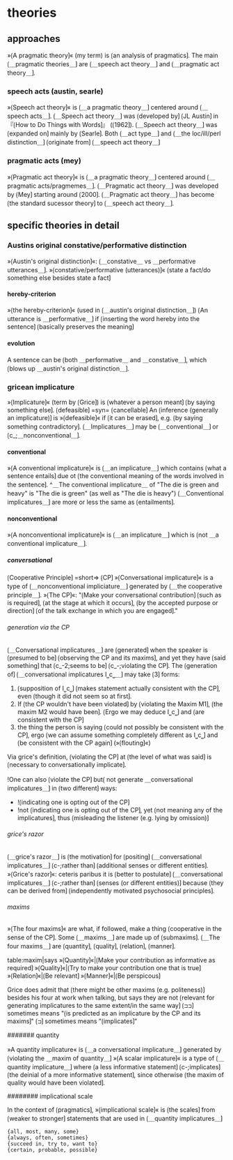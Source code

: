 # theories

## approaches

»⟮A pragmatic theory⟯« (my term) is ⟮an analysis of pragmatics⟯.
The main ⟮＿pragmatic theories＿⟯ are ⟮＿speech act theory＿⟯ and ⟮＿pragmatic act theory＿⟯.

### speech acts (austin, searle)

»⟮Speech act theory⟯« is ⟮＿a pragmatic theory＿⟯ centered around ⟮＿speech acts＿⟯.
⟮＿Speech act theory＿⟯ was ⟮developed by⟯ ⟮JL Austin⟯ in 『⟮How to Do Things with Words⟯』 (⟮1962⟯).
⟮＿Speech act theory＿⟯ was ⟮expanded on⟯ mainly by ⟮Searle⟯.
Both ⟮＿act type＿⟯ and ⟮＿the loc/ill/perl distinction＿⟯ ⟮originate from⟯ ⟮＿speech act theory＿⟯

### pragmatic acts (mey)

»⟮Pragmatic act theory⟯« is ⟮＿a pragmatic theory＿⟯ centered around ⟮＿pragmatic acts/pragmemes＿⟯.
⟮＿Pragmatic act theory＿⟯ was developed by ⟮Mey⟯ starting around ⟮2000⟯.
⟮＿Pragmatic act theory＿⟯ has become ⟮the standard sucessor theory⟯ to ⟮＿speech act theory＿⟯. 

## specific theories in detail

### Austins original constative/performative distinction

»⟮Austin's original distinction⟯«: ⟮＿constative＿ vs ＿performative utterances＿⟯.
»⟮constative/performative (utterances)⟯« ⟮state a fact/do something else besides state a fact⟯

#### hereby-criterion

»⟮the hereby-criterion⟯« (used in ⟮＿austin's original distinction＿⟯) ⟮An utterance is ＿performative＿⟯ if ⟮inserting the word hereby into the sentence⟯ ⟮basically preserves the meaning⟯

#### evolution

A sentence can be ⟮both ＿performative＿ and ＿constative＿⟯, which ⟮blows up ＿austin's original distinction＿⟯.

### gricean implicature

»⟮Implicature⟯« (term by ⟮Grice⟯) is ⟮whatever a person meant⟯ ⟮by saying something else⟯.
⟮defeasible⟯ =syn= ⟮cancellable⟯
An ⟮inference (generally an implicature)⟯ is »⟮defeasible⟯« if ⟮it can be erased⟯, e.g. ⟮by saying something contradictory⟯.
⟮＿Implicatures＿⟯ may be ⟮＿conventional＿⟯ or ⟮c_;＿nonconventional＿⟯.

#### conventional

»⟮A conventional implicature⟯« is ⟮＿an implicature＿⟯ which contains ⟮what a sentence entails⟯ due ot ⟮the conventional meaning of the words involved in the sentence⟯.
^＿The conventional implicature＿ of "The die is green and heavy" is "The die is green" (as well as "The die is heavy")
⟮＿Conventional implicatures＿⟯ are more or less the same as ⟮entailments⟯.

#### nonconventional

»⟮A nonconventional implicature⟯« is ⟮＿an implicature＿⟯ which is ⟮not ＿a conventional implicature＿⟯.

##### conversational

⟮Cooperative Principle⟯ =short=> ⟮CP⟯
»⟮Conversational implicature⟯« is a type of ⟮＿nonconventional impliciature＿⟯ generated by ⟮＿the cooperative principle＿⟯.
»⟮The CP⟯«: "⟮Make your conversational contribution⟯ ⟮such as is required⟯, ⟮at the stage at which it occurs⟯, ⟮by the accepted purpose or direction⟯ ⟮of the talk exchange in which you are engaged⟯."

###### generation via the CP

⟮＿Conversational implicatures＿⟯ are ⟮generated⟯ when the speaker is ⟮presumed to be⟯ ⟮observing the CP and its maxims⟯, and yet they have ⟮said something⟯ that ⟮c_-2;seems to be⟯ ⟮c_-;violating the CP⟯.
The ⟮generation of⟯ ⟮＿conversational implicatures I⎵c⎵＿⟯ may take ⟮3⟯ forms:
1. ⟮supposition of I⎵c⎵⟯ ⟮makes statement actually consistent with the CP⟯, even ⟮though it did not seem so at first⟯.
2. If ⟮the CP wouldn't have been violated⟯ by ⟮violating the Maxim M1⟯, ⟮the maxim M2 would have been⟯. ⟮Ergo we may deduce I⎵c⎵⟯ and ⟮are consistent with the CP⟯
3. the thing the person is saying ⟮could not possibly be consistent with the CP⟯, ergo ⟮we can assume something completely different as I⎵c⎵⟯ and ⟮be consistent with the CP again⟯ (»⟮flouting⟯«)

Via grice's definition, ⟮violating the CP⟯ at ⟮the level of what was said⟯ is ⟮necessary to conversationally implicate⟯.

!One can also ⟮violate the CP⟯ but⟮ not generate ＿conversational implicatures＿⟯ in ⟮two different⟯ ways:
- !⟮indicating one is opting out of the CP⟯
- !not ⟮indicating one is opting out of the CP⟯, yet ⟮not meaning any of the implicatures⟯, thus ⟮misleading the listener (e.g. lying by omission)⟯

###### grice's razor

⟮＿grice's razor＿⟯ is ⟮the motivation⟯ for ⟮positing⟯ ⟮＿conversational implicatures＿⟯ ⟮c-;rather than⟯ ⟮additional senses or different entities⟯.
»⟮Grice's razor⟯«: ceteris paribus it is ⟮better to postulate⟯ ⟮＿conversational implicatures＿⟯ ⟮c-;rather than⟯ ⟮senses (or different entities)⟯ because ⟮they can be derived from⟯ ⟮independently motivated psychosocial principles⟯.

###### maxims

»⟮The four maxims⟯« are what, if followed, make a thing ⟮cooperative in the sense of the CP⟯.
Some ⟮＿maxims＿⟯ are made up of ⟮submaxims⟯.
⟮＿The four maxims＿⟯ are ⟮quantity⟯, ⟮quality⟯, ⟮relation⟯, ⟮manner⟯.


table:maxim|says
»⟮Quantity⟯«|⟮Make your contribution as informative as required⟯
»⟮Quality⟯«|⟮Try to make your contribution one that is true⟯
»⟮Relation⟯«|⟮Be relevant⟯
»⟮Manner⟯«|⟮Be perspicous⟯


Grice does admit that ⟮there might be other maxims (e.g. politeness)⟯ besides his four at work when talking, but says they are not ⟮relevant for generating implicatures to the same extent/in the same way⟯
⟮⊐⊐⟯ sometimes means "⟮is predicted as an implicature by the CP and its maxims⟯"
⟮⊐⟯ sometimes means "⟮implicates⟯"

####### quantity

»A quantity implicature« is ⟮＿a conversational implicature＿⟯ generated by ⟮violating the ＿maxim of quantity＿⟯
»⟮A scalar implicature⟯« is a type of ⟮＿quantity implicature＿⟯ where ⟮a less informative statement⟯ ⟮c-;implicates⟯ ⟮the deinial of a more informative statement⟯, since otherwise ⟮the maxim of quality would have been violated⟯.

######## implicational scale

In the context of ⟮pragmatics⟯, »⟮implicational scale⟯« is ⟮the scales⟯ from ⟮weaker to stronger⟯ statements that are used in ⟮＿quantity implicatures＿⟯

```lang=text;
{all, most, many, some}
{always, often, sometimes}
{succeed in, try to, want to}
{certain, probable, possible}
```
